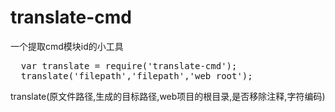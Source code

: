 <h1>translate-cmd</h1>
<p>一个提取cmd模块id的小工具</p>
<pre>
  var translate = require('translate-cmd');
  translate('filepath','filepath','web_root');
</pre>
<p>translate(原文件路径,生成的目标路径,web项目的根目录,是否移除注释,字符编码)</p>
